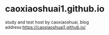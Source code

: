 # caoxiaoshuai1.github.io

study and test host by caoxiaoshuai, blog address:https://caoxiaoshuai1.github.io/
